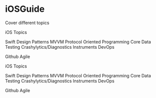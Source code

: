 # iOSGuide
Cover different topics

iOS Topics

Swift
Design Patterns
  MVVM
  Protocol Oriented Programming
Core Data
Testing
Crashylytics/Diagnostics
Instruments
DevOps

Github
Agile

iOS Topics

Swift
Design Patterns
  	MVVM
  	Protocol Oriented Programming
Core Data
Testing
Crashylytics/Diagnostics
Instruments
DevOps

Github
Agile
